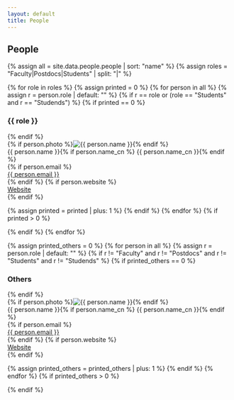 ```yaml
---
layout: default
title: People
---
```


<h2>People</h2>

{% assign all = site.data.people.people | sort: "name" %}
{% assign roles = "Faculty|Postdocs|Students" | split: "|" %}

{% for role in roles %}
{% assign printed = 0 %}
{% for person in all %}
{% assign r = person.role | default: "" %}
{% if r == role or (role == "Students" and r == "Studends") %}
{% if printed == 0 %}
<section class="people-section">
<h3>{{ role }}</h3>
<div class="people-grid">
{% endif %}

<div class="person">
{% if person.photo %}<img src="{{ person.photo | relative_url }}" alt="{{ person.name }}" class="avatar">{% endif %}
<div class="name">{{ person.name }}{% if person.name_cn %} {{ person.name_cn }}{% endif %}</div>
{% if person.email %}<div><a href="mailto:{{ person.email }}">{{ person.email }}</a></div>{% endif %}
{% if person.website %}<div><a href="{{ person.website }}">Website</a></div>{% endif %}
</div>

{% assign printed = printed | plus: 1 %}
{% endif %}
{% endfor %}
{% if printed > 0 %}
</div>
</section>
{% endif %}
{% endfor %}

{% assign printed_others = 0 %}
{% for person in all %}
{% assign r = person.role | default: "" %}
{% if r != "Faculty" and r != "Postdocs" and r != "Students" and r != "Studends" %}
{% if printed_others == 0 %}
<section class="people-section">
<h3>Others</h3>
<div class="people-grid">
{% endif %}

<div class="person">
{% if person.photo %}<img src="{{ person.photo | relative_url }}" alt="{{ person.name }}" class="avatar">{% endif %}
<div class="name">{{ person.name }}{% if person.name_cn %} {{ person.name_cn }}{% endif %}</div>
{% if person.email %}<div><a href="mailto:{{ person.email }}">{{ person.email }}</a></div>{% endif %}
{% if person.website %}<div><a href="{{ person.website }}">Website</a></div>{% endif %}
</div>

{% assign printed_others = printed_others | plus: 1 %}
{% endif %}
{% endfor %}
{% if printed_others > 0 %}
</div>
</section>
{% endif %}